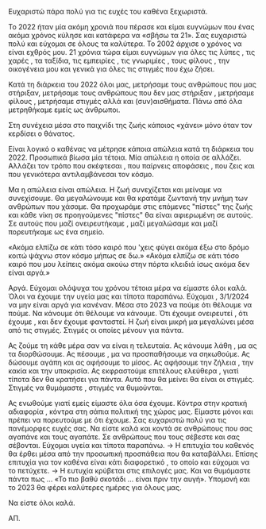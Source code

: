 Ευχαριστώ πάρα πολύ για τις ευχές του καθένα ξεχωριστά.

Το 2022 ήταν μία ακόμη χρονιά που πέρασε και είμαι ευγνώμων που ένας ακόμα χρόνος κύλησε και κατάφερα να «σβήσω τα 21». Σας ευχαριστώ πολύ και εύχομαι σε όλους τα καλύτερα.
Το 2002 άρχισε ο χρόνος να είναι εχθρός μου. 21 χρόνια τώρα είμαι ευγνώμων για όλες τις λύπες , τις χαρές , τα ταξίδια, τις εμπειρίες , τις γνωριμίες , τους φίλους , την οικογένεια μου και γενικά για όλες τις στιγμές που έχω ζήσει.

Κατά τη διάρκεια του 2022 όλοι μας, μετρήσαμε τους ανθρώπους που μας στήριξαν, μετρήσαμε τους ανθρώπους που δεν μας στήριξαν , μετρήσαμε φίλους , μετρήσαμε στιγμές αλλά και (συν)αισθήματα. Πάνω από όλα μετρηθήκαμε εμείς ως άνθρωποι. 

Στη συνέχεια μέσα στο παιχνίδι της ζωής κάποιος «χάνει» μόνο όταν τον κερδίσει ο θάνατος.

Είναι λογικό ο καθένας να μέτρησε κάποια απώλεια κατά τη διάρκεια του 2022. Προσωπικά βίωσα μία τέτοια. Μία απώλεια η οποία σε αλλάζει. Αλλάζει τον τρόπο που σκέφτεσαι , που παίρνεις αποφάσεις , που ζεις και που γενικότερα αντιλαμβάνεσαι τον κόσμο.

Μα η απώλεια είναι απώλεια. Η ζωή συνεχίζεται και μείναμε να συνεχίσουμε. Θα μεγαλώνουμε και θα κρατάμε ζωντανή την μνήμη των ανθρώπων που χάσαμε. Θα προχωράμε στις επόμενες "πίστες" της ζωής και κάθε νίκη σε προηγούμενες "πίστες" θα είναι αφιερωμένη σε αυτούς. Σε αυτούς που μαζί ονειρευτήκαμε , μαζί μεγαλώσαμε και μαζί πορευτήκαμε ως ένα σημείο.

«Ακόμα ελπίζω σε κάτι
τόσο καιρό που 'χεις φύγει
ακόμα έξω στο δρόμο κοιτώ
ψάχνω στον κόσμο μήπως σε δω.»
«Ακόμα ελπίζω σε κάτι
τόσο καιρό που μου λείπεις
ακόμα ακούω στην πόρτα κλειδιά
ίσως ακόμα δεν είναι αργά.»

Αργά. Εύχομαι ολόψυχα του χρόνου τέτοια μέρα να είμαστε όλοι καλά. Όλοι να έχουμε την υγεία μας και τίποτα παραπάνω. Εύχομαι , 3/1/2024 να μην είναι αργά για κανέναν. Μέσα στο 2023 να πούμε ότι θέλουμε να πούμε. Να κάνουμε ότι θέλουμε να κάνουμε. Ότι έχουμε ονειρευτεί , ότι έχουμε , και δεν έχουμε φανταστεί. 
Η ζωή είναι μικρή μα μεγαλώνει μέσα από τις στιγμές. 
Στιγμές οι οποίες μένουν για πάντα.

Ας ζούμε τη κάθε μέρα σαν να είναι η τελευταία. 
Ας κάνουμε λάθη , μα ας τα διορθώσουμε. 
Ας πέσουμε , μα να προσπαθήσουμε να σηκωθούμε. 
Ας δώσουμε αγάπη και ας αφήσουμε το μίσος. Ας αφήσουμε την ζήλεια , την κακία και την υποκρισία. 
Ας εκφραστούμε επιτέλους ελεύθερα , γιατί τίποτα δεν θα κρατήσει για πάντα. Αυτό που θα μείνει θα είναι οι στιγμές.  
Στιγμές να θυμόμαστε , στιγμές να θυμούνται.

Ας ενωθούμε γιατί εμείς είμαστε όλα όσα έχουμε. Κόντρα στην κρατική αδιαφορία , κόντρα στη σάπια πολιτική της χώρας μας. Είμαστε μόνοι και πρέπει να πορευτούμε με ότι έχουμε.
Σας ευχαριστώ πολύ για τις πανέμορφες ευχές σας. Να είστε καλά και κοντά σε ανθρώπους που σας αγαπάνε και τους αγαπάτε. Σε ανθρώπους που τους σέβεστε και σας σέβονται.
Εύχομαι υγεία και τίποτα παραπάνω.
-> Η επιτυχία του καθενός θα έρθει μέσα από την προσωπική προσπάθεια που θα καταβάλλει. Επίσης επιτυχία για τον καθένα είναι κάτι διαφορετικό , το οποίο και εύχομαι να το πετύχετε.
-> Η ευτυχία κρύβεται στις επιλογές μας.
Και να θυμόμαστε πάντα πως … «Το πιο βαθύ σκοτάδι … είναι πριν την αυγή».
Υπομονή και το 2023 θα φέρει καλύτερες ημέρες για όλους μας.

Να είστε όλοι καλά.

ΑΠ.